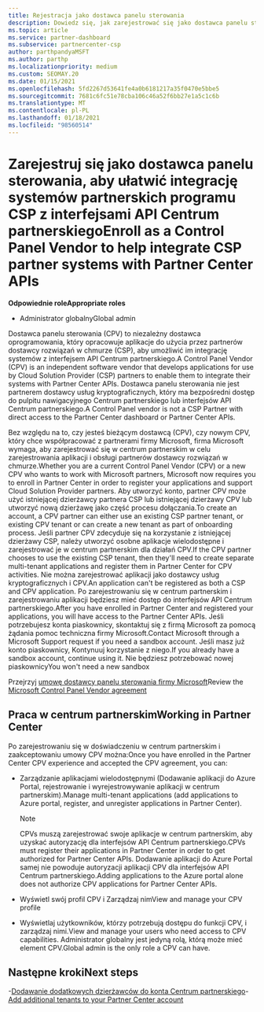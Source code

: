 ```yaml
---
title: Rejestracja jako dostawca panelu sterowania
description: Dowiedz się, jak zarejestrować się jako dostawca panelu sterowania (CPV) w centrum partnerskim, aby lepiej zintegrować systemy partnerskie CSP z interfejsami API Centrum partnerskiego.
ms.topic: article
ms.service: partner-dashboard
ms.subservice: partnercenter-csp
author: parthpandyaMSFT
ms.author: parthp
ms.localizationpriority: medium
ms.custom: SEOMAY.20
ms.date: 01/15/2021
ms.openlocfilehash: 5fd2267d53641fe4a0b6181217a35f0470e5bbe5
ms.sourcegitcommit: 7681c6fc51e78cba106c46a52f6bb27e1a5c1c6b
ms.translationtype: MT
ms.contentlocale: pl-PL
ms.lasthandoff: 01/18/2021
ms.locfileid: "98560514"
---
```

# <a name="enroll-as-a-control-panel-vendor-to-help-integrate-csp-partner-systems-with-partner-center-apis"></a><span data-ttu-id="f9f4c-103">Zarejestruj się jako dostawca panelu sterowania, aby ułatwić integrację systemów partnerskich programu CSP z interfejsami API Centrum partnerskiego</span><span class="sxs-lookup"><span data-stu-id="f9f4c-103">Enroll as a Control Panel Vendor to help integrate CSP partner systems with Partner Center APIs</span></span>


<span data-ttu-id="f9f4c-104">**Odpowiednie role**</span><span class="sxs-lookup"><span data-stu-id="f9f4c-104">**Appropriate roles**</span></span>

- <span data-ttu-id="f9f4c-105">Administrator globalny</span><span class="sxs-lookup"><span data-stu-id="f9f4c-105">Global admin</span></span>

<span data-ttu-id="f9f4c-106">Dostawca panelu sterowania (CPV) to niezależny dostawca oprogramowania, który opracowuje aplikacje do użycia przez partnerów dostawcy rozwiązań w chmurze (CSP), aby umożliwić im integrację systemów z interfejsem API Centrum partnerskiego.</span><span class="sxs-lookup"><span data-stu-id="f9f4c-106">A Control Panel Vendor (CPV) is an independent software vendor that develops applications for use by Cloud Solution Provider (CSP) partners to enable them to integrate their systems with Partner Center APIs.</span></span> <span data-ttu-id="f9f4c-107">Dostawca panelu sterowania nie jest partnerem dostawcy usług kryptograficznych, który ma bezpośredni dostęp do pulpitu nawigacyjnego Centrum partnerskiego lub interfejsów API Centrum partnerskiego.</span><span class="sxs-lookup"><span data-stu-id="f9f4c-107">A Control Panel vendor is not a CSP Partner with direct access to the Partner Center dashboard or Partner Center APIs.</span></span>

<span data-ttu-id="f9f4c-108">Bez względu na to, czy jesteś bieżącym dostawcą (CPV), czy nowym CPV, który chce współpracować z partnerami firmy Microsoft, firma Microsoft wymaga, aby zarejestrować się w centrum partnerskim w celu zarejestrowania aplikacji i obsługi partnerów dostawcy rozwiązań w chmurze.</span><span class="sxs-lookup"><span data-stu-id="f9f4c-108">Whether you are a current Control Panel Vendor (CPV) or a new CPV who wants to work with Microsoft partners, Microsoft now requires you to enroll in Partner Center in order to register your applications and support Cloud Solution Provider partners.</span></span> <span data-ttu-id="f9f4c-109">Aby utworzyć konto, partner CPV może użyć istniejącej dzierżawcy partnera CSP lub istniejącej dzierżawy CPV lub utworzyć nową dzierżawę jako część procesu dołączania.</span><span class="sxs-lookup"><span data-stu-id="f9f4c-109">To create an account, a CPV partner can either use an existing CSP partner tenant, or existing CPV tenant or can create a new tenant as part of onboarding process.</span></span> <span data-ttu-id="f9f4c-110">Jeśli partner CPV zdecyduje się na korzystanie z istniejącej dzierżawy CSP, należy utworzyć osobne aplikacje wielodostępne i zarejestrować je w centrum partnerskim dla działań CPV.</span><span class="sxs-lookup"><span data-stu-id="f9f4c-110">If the CPV partner chooses to use the existing CSP tenant, then they'll need to create separate multi-tenant applications and register them in Partner Center for CPV activities.</span></span> <span data-ttu-id="f9f4c-111">Nie można zarejestrować aplikacji jako dostawcy usług kryptograficznych i CPV.</span><span class="sxs-lookup"><span data-stu-id="f9f4c-111">An application can't be registered as both a CSP and CPV application.</span></span> <span data-ttu-id="f9f4c-112">Po zarejestrowaniu się w centrum partnerskim i zarejestrowaniu aplikacji będziesz mieć dostęp do interfejsów API Centrum partnerskiego.</span><span class="sxs-lookup"><span data-stu-id="f9f4c-112">After you have enrolled in Partner Center and registered your applications, you will have access to the Partner Center APIs.</span></span>  <span data-ttu-id="f9f4c-113">Jeśli potrzebujesz konta piaskownicy, skontaktuj się z firmą Microsoft za pomocą żądania pomoc techniczna firmy Microsoft.</span><span class="sxs-lookup"><span data-stu-id="f9f4c-113">Contact Microsoft through a Microsoft Support request if you need a sandbox account.</span></span> <span data-ttu-id="f9f4c-114">Jeśli masz już konto piaskownicy, Kontynuuj korzystanie z niego.</span><span class="sxs-lookup"><span data-stu-id="f9f4c-114">If you already have a sandbox account, continue using it.</span></span> <span data-ttu-id="f9f4c-115">Nie będziesz potrzebować nowej piaskownicy</span><span class="sxs-lookup"><span data-stu-id="f9f4c-115">You won't need a new sandbox</span></span>

<span data-ttu-id="f9f4c-116">Przejrzyj [umowę dostawcy panelu sterowania firmy Microsoft](https://go.microsoft.com/fwlink/?linkid=2055198)</span><span class="sxs-lookup"><span data-stu-id="f9f4c-116">Review the [Microsoft Control Panel Vendor agreement](https://go.microsoft.com/fwlink/?linkid=2055198)</span></span>


## <a name="working-in-partner-center"></a><span data-ttu-id="f9f4c-117">Praca w centrum partnerskim</span><span class="sxs-lookup"><span data-stu-id="f9f4c-117">Working in Partner Center</span></span>

<span data-ttu-id="f9f4c-118">Po zarejestrowaniu się w doświadczeniu w centrum partnerskim i zaakceptowaniu umowy CPV można:</span><span class="sxs-lookup"><span data-stu-id="f9f4c-118">Once you have enrolled in the Partner Center CPV experience and accepted the CPV agreement, you can:</span></span>

- <span data-ttu-id="f9f4c-119">Zarządzanie aplikacjami wielodostępnymi (Dodawanie aplikacji do Azure Portal, rejestrowanie i wyrejestrowywanie aplikacji w centrum partnerskim).</span><span class="sxs-lookup"><span data-stu-id="f9f4c-119">Manage multi-tenant applications (add applications to Azure portal, register, and unregister applications in Partner Center).</span></span>

    >[!Note] 
    ><span data-ttu-id="f9f4c-120">CPVs muszą zarejestrować swoje aplikacje w centrum partnerskim, aby uzyskać autoryzację dla interfejsów API Centrum partnerskiego.</span><span class="sxs-lookup"><span data-stu-id="f9f4c-120">CPVs must register their applications in Partner Center in order to get authorized for Partner Center APIs.</span></span> <span data-ttu-id="f9f4c-121">Dodawanie aplikacji do Azure Portal samej nie powoduje autoryzacji aplikacji CPV dla interfejsów API Centrum partnerskiego.</span><span class="sxs-lookup"><span data-stu-id="f9f4c-121">Adding applications to the Azure portal alone does not authorize CPV applications for Partner Center APIs.</span></span> 

- <span data-ttu-id="f9f4c-122">Wyświetl swój profil CPV i Zarządzaj nim</span><span class="sxs-lookup"><span data-stu-id="f9f4c-122">View and manage your CPV profile</span></span> 

- <span data-ttu-id="f9f4c-123">Wyświetlaj użytkowników, którzy potrzebują dostępu do funkcji CPV, i zarządzaj nimi.</span><span class="sxs-lookup"><span data-stu-id="f9f4c-123">View and manage your users who need access to CPV capabilities.</span></span> <span data-ttu-id="f9f4c-124">Administrator globalny jest jedyną rolą, którą może mieć element CPV.</span><span class="sxs-lookup"><span data-stu-id="f9f4c-124">Global admin is the only role a CPV can have.</span></span>

## <a name="next-steps"></a><span data-ttu-id="f9f4c-125">Następne kroki</span><span class="sxs-lookup"><span data-stu-id="f9f4c-125">Next steps</span></span>

<span data-ttu-id="f9f4c-126">-[Dodawanie dodatkowych dzierżawców do konta Centrum partnerskiego](multi-tenant-account.md)</span><span class="sxs-lookup"><span data-stu-id="f9f4c-126">-[Add additional tenants to your Partner Center account](multi-tenant-account.md)</span></span>